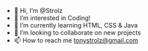 - 👋 Hi, I’m @Strolz
- 👀 I’m interested in Coding!
- 🌱 I’m currently learning HTML, CSS & Java
- 💞️ I’m looking to collaborate on new projects
- 📫 How to reach me tonystrolz@gmail.com

<!---
Strolz/Strolz is a ✨ special ✨ repository because its `README.md` (this file) appears on your GitHub profile.
You can click the Preview link to take a look at your changes.
--->
